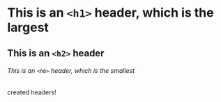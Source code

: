 # This is an `<h1>` header, which is the largest

## This is an `<h2>` header

###### This is an `<h6>` header, which is the smallest
created headers!
